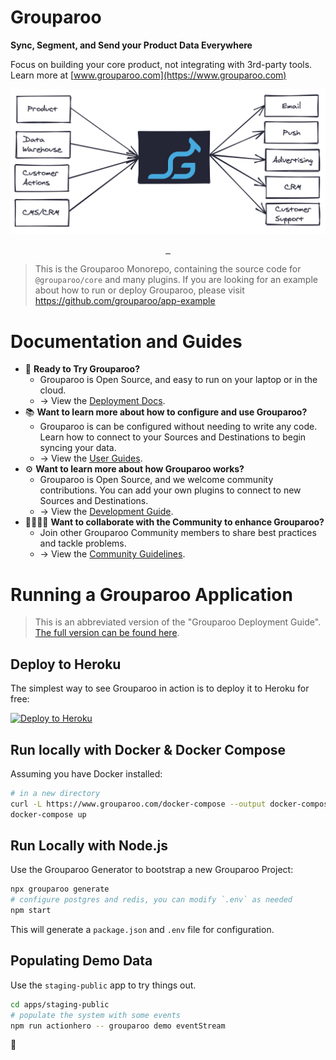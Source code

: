 # Grouparoo

**Sync, Segment, and Send your Product Data Everywhere**

Focus on building your core product, not integrating with 3rd-party tools. Learn more at [www.grouparoo.com](https://www.grouparoo.com)

![Grouparoo Data Bowtie](https://raw.githubusercontent.com/grouparoo/grouparoo/master/documents/images/grouparoo-bowtie.png)

<p align="center">
  <a aria-label="NPM version" href="https://www.npmjs.com/package/@grouparoo/core">
    <img alt="" src="https://img.shields.io/npm/v/@grouparoo/core.svg?style=for-the-badge&labelColor=242436">
  </a>
  <a aria-label="Node version" href="https://www.npmjs.com/package/@grouparoo/core">
    <img alt="" src="https://img.shields.io/node/v/@grouparoo/core.svg?style=for-the-badge&labelColor=242436">
  </a>
  <a aria-label="License" href="https://github.com/grouparoo/grouparoo/blob/master/LICENSE.txt">
    <img alt="" src="https://img.shields.io/npm/l/@grouparoo/core.svg?style=for-the-badge&labelColor=242436">
  </a>
</p>

> This is the Grouparoo Monorepo, containing the source code for `@grouparoo/core` and many plugins. If you are looking for an example about how to run or deploy Grouparoo, please visit https://github.com/grouparoo/app-example

# Documentation and Guides

- 🦘 **Ready to Try Grouparoo?**
  - Grouparoo is Open Source, and easy to run on your laptop or in the cloud.
  - → View the [Deployment Docs](https://www.grouparoo.com/docs/deployment).
- 📚 **Want to learn more about how to configure and use Grouparoo?**
  - Grouparoo is can be configured without needing to write any code. Learn how to connect to your Sources and Destinations to begin syncing your data.
  - → View the [User Guides](https://www.grouparoo.com/docs/guides).
- ⚙️ **Want to learn more about how Grouparoo works?**
  - Grouparoo is Open Source, and we welcome community contributions. You can add your own plugins to connect to new Sources and Destinations.
  - → View the [Development Guide](https://www.grouparoo.com/docs/development).
- 👨‍👩‍👧‍👧 **Want to collaborate with the Community to enhance Grouparoo?**
  - Join other Grouparoo Community members to share best practices and tackle problems.
  - → View the [Community Guidelines](https://www.grouparoo.com/docs/community).

# Running a Grouparoo Application

> This is an abbreviated version of the "Grouparoo Deployment Guide". [The full version can be found here](https://www.grouparoo.com/docs/deployment).

## Deploy to Heroku

The simplest way to see Grouparoo in action is to deploy it to Heroku for free:

[![Deploy to Heroku](https://www.herokucdn.com/deploy/button.svg)](https://heroku.com/deploy?template=https://github.com/grouparoo/app-example)

## Run locally with Docker & Docker Compose

Assuming you have Docker installed:

```bash
# in a new directory
curl -L https://www.grouparoo.com/docker-compose --output docker-compose.yml
docker-compose up
```

## Run Locally with Node.js

Use the Grouparoo Generator to bootstrap a new Grouparoo Project:

```bash
npx grouparoo generate
# configure postgres and redis, you can modify `.env` as needed
npm start
```

This will generate a `package.json` and `.env` file for configuration.

## Populating Demo Data

Use the `staging-public` app to try things out.

```bash
cd apps/staging-public
# populate the system with some events
npm run actionhero -- grouparoo demo eventStream
```

🦘
